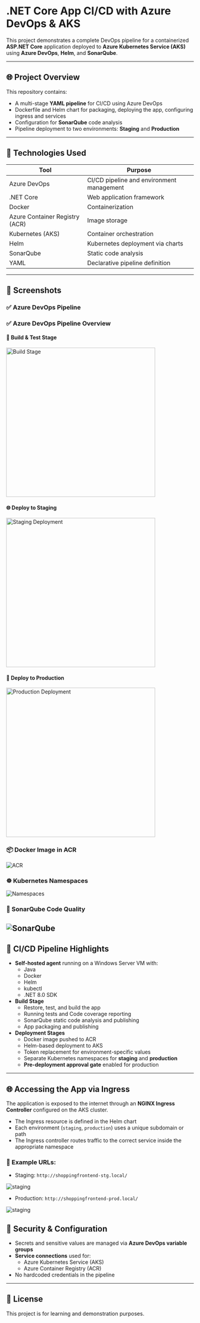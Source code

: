 # .NET Core App CI/CD with Azure DevOps & AKS

This project demonstrates a complete DevOps pipeline for a containerized **ASP.NET Core** application deployed to **Azure Kubernetes Service (AKS)** using **Azure DevOps**, **Helm**, and **SonarQube**.

---

## 🌐 Project Overview

This repository contains:
- A multi-stage **YAML pipeline** for CI/CD using Azure DevOps
- Dockerfile and Helm chart for packaging, deploying the app, configuring ingress and services
- Configuration for **SonarQube** code analysis
- Pipeline deployment to two environments: **Staging** and **Production**

---

## 🔧 Technologies Used

| Tool           | Purpose                              |
|----------------|--------------------------------------|
| Azure DevOps   | CI/CD pipeline and environment management |
| .NET Core      | Web application framework            |
| Docker         | Containerization                     |
| Azure Container Registry (ACR) | Image storage       |
| Kubernetes (AKS) | Container orchestration            |
| Helm           | Kubernetes deployment via charts     |
| SonarQube      | Static code analysis                 |
| YAML           | Declarative pipeline definition      |


---
## 📸 Screenshots

### ✅ Azure DevOps Pipeline
### ✅ Azure DevOps Pipeline Overview

#### 🔧 Build & Test Stage
<img src="images/build.png" alt="Build Stage" width="400"/>

#### 🌐 Deploy to Staging
<img src="images/stg.png" alt="Staging Deployment" width="400"/>

#### 🚀 Deploy to Production
<img src="images/prod.png" alt="Production Deployment" width="400"/>


### 📦 Docker Image in ACR
![ACR](images/acr.png)

### ☸️ Kubernetes Namespaces
![Namespaces](images/namespaces.png)


### 🧪 SonarQube Code Quality
![SonarQube](images/SonarQube.png)
---
## 🧪 CI/CD Pipeline Highlights

- **Self-hosted agent** running on a Windows Server VM with:
  - Java
  - Docker
  - Helm
  - kubectl
  - .NET 8.0 SDK
- **Build Stage**
  - Restore, test, and build the app
  - Running tests and Code coverage reporting 
  - SonarQube static code analysis and publishing 
  - App packaging and publishing
- **Deployment Stages**
  - Docker image pushed to ACR
  - Helm-based deployment to AKS
  - Token replacement for environment-specific values
  - Separate Kubernetes namespaces for **staging** and **production**
  - **Pre-deployment approval gate** enabled for production

---

## 🌐 Accessing the App via Ingress

The application is exposed to the internet through an **NGINX Ingress Controller** configured on the AKS cluster.

- The Ingress resource is defined in the Helm chart
- Each environment (`staging`, `production`) uses a unique subdomain or path
- The Ingress controller routes traffic to the correct service inside the appropriate namespace

### 🔗 Example URLs:


- Staging: `http://shoppingfrontend-stg.local/`

![staging](images/k8s-stg.png)


- Production: `http://shoppingfrontend-prod.local/`

![staging](images/k8s-prod.png)


## 🔐 Security & Configuration

- Secrets and sensitive values are managed via **Azure DevOps variable groups**
- **Service connections** used for:
  - Azure Kubernetes Service (AKS)
  - Azure Container Registry (ACR)
- No hardcoded credentials in the pipeline



---

## 📄 License

This project is for learning and demonstration purposes.

